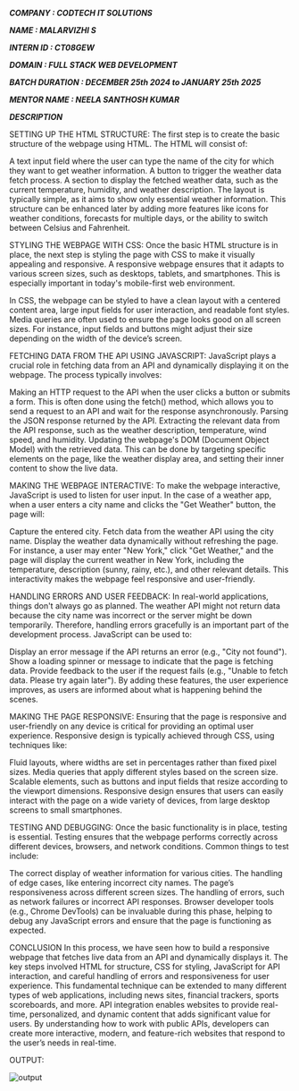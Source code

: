***COMPANY : CODTECH IT SOLUTIONS***

***NAME : MALARVIZHI S***

***INTERN ID : CT08GEW***

***DOMAIN : FULL STACK WEB DEVELOPMENT***

***BATCH DURATION : DECEMBER 25th 2024 to JANUARY 25th 2025***

***MENTOR NAME : NEELA SANTHOSH KUMAR***

***DESCRIPTION***

SETTING UP THE HTML STRUCTURE:
The first step is to create the basic structure of the webpage using HTML. The HTML will consist of:

A text input field where the user can type the name of the city for which they want to get weather information.
A button to trigger the weather data fetch process.
A section to display the fetched weather data, such as the current temperature, humidity, and weather description.
The layout is typically simple, as it aims to show only essential weather information. This structure can be enhanced later by adding more features like icons for weather conditions, forecasts for multiple days, or the ability to switch between Celsius and Fahrenheit.

STYLING THE WEBPAGE WITH CSS:
Once the basic HTML structure is in place, the next step is styling the page with CSS to make it visually appealing and responsive. A responsive webpage ensures that it adapts to various screen sizes, such as desktops, tablets, and smartphones. This is especially important in today's mobile-first web environment.

In CSS, the webpage can be styled to have a clean layout with a centered content area, large input fields for user interaction, and readable font styles. Media queries are often used to ensure the page looks good on all screen sizes. For instance, input fields and buttons might adjust their size depending on the width of the device’s screen.

FETCHING DATA FROM  THE API USING JAVASCRIPT:
JavaScript plays a crucial role in fetching data from an API and dynamically displaying it on the webpage. The process typically involves:

Making an HTTP request to the API when the user clicks a button or submits a form. This is often done using the fetch() method, which allows you to send a request to an API and wait for the response asynchronously.
Parsing the JSON response returned by the API.
Extracting the relevant data from the API response, such as the weather description, temperature, wind speed, and humidity.
Updating the webpage's DOM (Document Object Model) with the retrieved data. This can be done by targeting specific elements on the page, like the weather display area, and setting their inner content to show the live data.

 MAKING THE WEBPAGE INTERACTIVE:
To make the webpage interactive, JavaScript is used to listen for user input. In the case of a weather app, when a user enters a city name and clicks the "Get Weather" button, the page will:

Capture the entered city.
Fetch data from the weather API using the city name.
Display the weather data dynamically without refreshing the page.
For instance, a user may enter "New York," click "Get Weather," and the page will display the current weather in New York, including the temperature, description (sunny, rainy, etc.), and other relevant details. This interactivity makes the webpage feel responsive and user-friendly.

HANDLING ERRORS AND USER FEEDBACK:
In real-world applications, things don't always go as planned. The weather API might not return data because the city name was incorrect or the server might be down temporarily. Therefore, handling errors gracefully is an important part of the development process. JavaScript can be used to:

Display an error message if the API returns an error (e.g., "City not found").
Show a loading spinner or message to indicate that the page is fetching data.
Provide feedback to the user if the request fails (e.g., "Unable to fetch data. Please try again later").
By adding these features, the user experience improves, as users are informed about what is happening behind the scenes.

MAKING THE PAGE RESPONSIVE:
Ensuring that the page is responsive and user-friendly on any device is critical for providing an optimal user experience. Responsive design is typically achieved through CSS, using techniques like:

Fluid layouts, where widths are set in percentages rather than fixed pixel sizes.
Media queries that apply different styles based on the screen size.
Scalable elements, such as buttons and input fields that resize according to the viewport dimensions.
Responsive design ensures that users can easily interact with the page on a wide variety of devices, from large desktop screens to small smartphones.

TESTING AND DEBUGGING:
Once the basic functionality is in place, testing is essential. Testing ensures that the webpage performs correctly across different devices, browsers, and network conditions. Common things to test include:

The correct display of weather information for various cities.
The handling of edge cases, like entering incorrect city names.
The page’s responsiveness across different screen sizes.
The handling of errors, such as network failures or incorrect API responses.
Browser developer tools (e.g., Chrome DevTools) can be invaluable during this phase, helping to debug any JavaScript errors and ensure that the page is functioning as expected.

 CONCLUSION
In this process, we have seen how to build a responsive webpage that fetches live data from an API and dynamically displays it. The key steps involved HTML for structure, CSS for styling, JavaScript for API interaction, and careful handling of errors and responsiveness for user experience.
This fundamental technique can be extended to many different types of web applications, including news sites, financial trackers, sports scoreboards, and more. API integration enables websites to provide real-time, personalized, and dynamic content that adds significant value for users.
By understanding how to work with public APIs, developers can create more interactive, modern, and feature-rich websites that respond to the user’s needs in real-time.

OUTPUT:


![output](https://github.com/user-attachments/assets/bbc4fbd9-b6e1-4b86-8dc6-95339e8bad8c)



